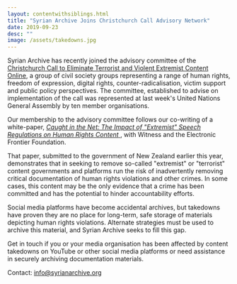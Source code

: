 ```yaml
---
layout: contentwithsiblings.html
title: "Syrian Archive Joins Christchurch Call Advisory Network"
date: 2019-09-23
desc: ""
image: /assets/takedowns.jpg
---
```


Syrian Archive has recently joined the advisory committee of the [Christchurch Call to Eliminate Terrorist and Violent Extremist Content Online](https://www.christchurchcall.com), a group of civil society groups representing a range of human rights, freedom of expression, digital rights, counter-radicalisation, victim support and public policy perspectives. The committee, established to advise on implementation of the call was represented at last week's United Nations General Assembly by ten member organisations.

Our membership to the advisory committee follows our co-writing of a white-paper, [*Caught in the Net: The Impact of "Extremist" Speech Regulations on Human Rights Content*
](https://syrianarchive.org/en/tech-advocacy/impact-extremist-human-rights.html), with Witness and the Electronic Frontier Foundation.

That paper, submitted to the government of New Zealand earlier this year, demonstrates that in seeking to remove so-called "extremist" or "terrorist" content governments and platforms run the risk of inadvertently removing critical documentation of human rights violations and other crimes. In some cases, this content may be the only evidence that a crime has been committed and has the potential to hinder accountability efforts.

Social media platforms have become accidental archives, but takedowns have proven they are no place for long-term, safe storage of materials depicting human rights violations. Alternate strategies must be used to archive this material, and Syrian Archive seeks to fill this gap.

Get in touch if you or your media organisation has been affected by content takedowns on YouTube or other social media platforms or need assistance in securely archiving documentation materials.

Contact: info@syrianarchive.org
